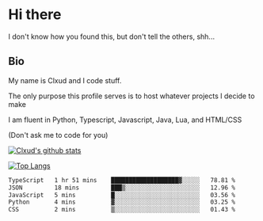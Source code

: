 

# Hi there
I don't know how you found this, but don't tell the others, shh...

## Bio
My name is Clxud and I code stuff.

The only purpose this profile serves is to host whatever projects I decide to make

I am fluent in Python, Typescript, Javascript, Java, Lua, and HTML/CSS



(Don't ask me to code for you)

[![Clxud's github stats](https://github-readme-stats.vercel.app/api?username=cloudwithax&count_private=true&theme=dark&show_icons=true)](https://github.com/anuraghazra/github-readme-stats) 

[![Top Langs](https://github-readme-stats.vercel.app/api/top-langs/?username=cloudwithax&theme=dark)](https://github.com/anuraghazra/github-readme-stats)

<!--START_SECTION:waka-->

```txt
TypeScript   1 hr 51 mins    ███████████████████▓░░░░░   78.81 %
JSON         18 mins         ███▒░░░░░░░░░░░░░░░░░░░░░   12.96 %
JavaScript   5 mins          █░░░░░░░░░░░░░░░░░░░░░░░░   03.56 %
Python       4 mins          ▓░░░░░░░░░░░░░░░░░░░░░░░░   03.25 %
CSS          2 mins          ▒░░░░░░░░░░░░░░░░░░░░░░░░   01.43 %
```

<!--END_SECTION:waka-->







